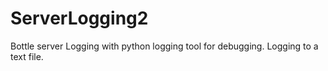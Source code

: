 # ServerLogging2
Bottle server Logging with python logging tool for debugging. Logging to a text file.
